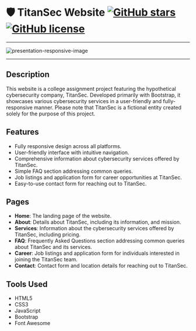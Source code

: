 # 🛡️ TitanSec Website [![GitHub stars](https://img.shields.io/github/stars/PetrisGR/Website-TitanSec.svg)](https://github.com/PetrisGR/Website-TitanSec/stargazers) [![GitHub license](https://img.shields.io/github/license/PetrisGR/Website-TitanSec.svg)](https://github.com/PetrisGR/Website-TitanSec/blob/master/LICENSE)

---

![presentation-responsive-image](https://github.com/PetrisGR/Website-TitanSec/assets/121623120/c349fcd2-8c92-4b79-96f7-76c76259724f)

---

## Description

This website is a college assignment project featuring the hypothetical cybersecurity company, TitanSec. Developed primarily with Bootstrap, it showcases various cybersecurity services in a user-friendly and fully-responsive manner. Please note that TitanSec is a fictional entity created solely for the purpose of this project.

## Features

- Fully responsive design across all platforms.
- User-friendly interface with intuitive navigation.
- Comprehensive information about cybersecurity services offered by TitanSec.
- Simple FAQ section addressing common queries.
- Job listings and application form for career opportunities at TitanSec.
- Easy-to-use contact form for reaching out to TitanSec.

## Pages

- **Home**: The landing page of the website.
- **About**: Details about TitanSec, including its information, and mission.
- **Services**: Information about the cybersecurity services offered by TitanSec, including pricing.
- **FAQ**: Frequently Asked Questions section addressing common queries about TitanSec and its services.
- **Career**: Job listings and application form for individuals interested in joining the TitanSec team.
- **Contact**: Contact form and location details for reaching out to TitanSec.

## Tools Used

- HTML5
- CSS3
- JavaScript
- Bootstrap
- Font Awesome
